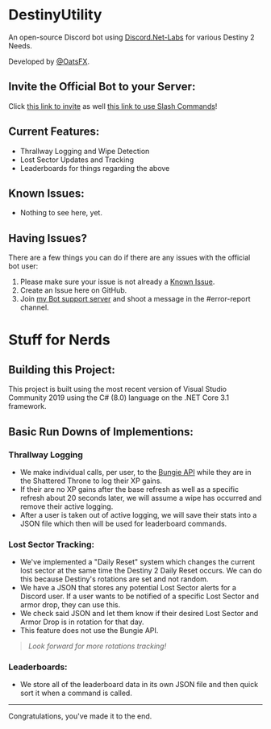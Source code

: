 # DestinyUtility
An open-source Discord bot using [Discord.Net-Labs](https://github.com/Discord-Net-Labs/Discord.Net-Labs) for various Destiny 2 Needs.

Developed by [@OatsFX](https://twitter.com/OatsFX).

## Invite the Official Bot to your Server:
Click [this link to invite](https://discord.com/oauth2/authorize?client_id=882303133643047005&scope=bot&permissions=8) as well [this link to use Slash Commands](https://discord.com/oauth2/authorize?client_id=882303133643047005&scope=applications.commands)!

## Current Features:
- Thrallway Logging and Wipe Detection
- Lost Sector Updates and Tracking
- Leaderboards for things regarding the above

## Known Issues:
- Nothing to see here, yet.

## Having Issues?
There are a few things you can do if there are any issues with the official bot user:
1. Please make sure your issue is not already a [Known Issue](#known-issues).
2. Create an Issue here on GitHub.
3. Join [my Bot support server](https://discord.gg/qTHRZJx4qt) and shoot a message in the #error-report channel.

# Stuff for Nerds

## Building this Project:
This project is built using the most recent version of Visual Studio Community 2019 using the C# (8.0) language on the .NET Core 3.1 framework.

## Basic Run Downs of Implementions:
### Thrallway Logging
- We make individual calls, per user, to the [Bungie API](https://github.com/Bungie-net/api) while they are in the Shattered Throne to log their XP gains.
- If their are no XP gains after the base refresh as well as a specific refresh about 20 seconds later, we will assume a wipe has occurred and remove their active logging.
- After a user is taken out of active logging, we will save their stats into a JSON file which then will be used for leaderboard commands.

### Lost Sector Tracking:
- We've implemented a "Daily Reset" system which changes the current lost sector at the same time the Destiny 2 Daily Reset occurs. We can do this because Destiny's rotations are set and not random.
- We have a JSON that stores any potential Lost Sector alerts for a Discord user. If a user wants to be notified of a specific Lost Sector and armor drop, they can use this.
- We check said JSON and let them know if their desired Lost Sector and Armor Drop is in rotation for that day.
- This feature does not use the Bungie API.
> *Look forward for more rotations tracking!*

### Leaderboards:
- We store all of the leaderboard data in its own JSON file and then quick sort it when a command is called.

---

Congratulations, you've made it to the end.
